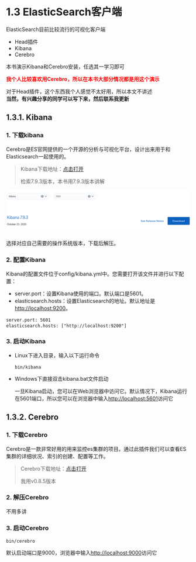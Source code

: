 # 1.3 ElasticSearch客户端

ElasticSearch目前比较流行的可视化客户端

- Head插件
- Kibana
- Cerebro

本书演示Kibana和Cerebro安装，任选其一学习即可  

<font color="red">**我个人比较喜欢用Cerebro，所以在本书大部分情况都是用这个演示**</font>

对于Head插件，这个东西我个人感觉不太好用，所以本文不讲述  
**当然，有兴趣分享的同学可以写下来，然后联系我更新**

## 1.3.1. Kibana

### 1. 下载kibana
Cerebro是ES官网提供的一个开源的分析与可视化平台，设计出来用于和Elasticsearch一起使用的。

> Kibana下载地址：[点击打开](https://www.elastic.co/cn/downloads/past-releases#kibana)
>
> 检索7.9.3版本，本书用7.9.3版本讲解

![图1-5](../imgs/1-5.png)

选择对应自己需要的操作系统版本，下载后解压。

### 2. 配置Kibana

Kibana的配置文件位于config/kibana.yml中。您需要打开该文件并进行以下配置：

- server.port：设置Kibana使用的端口。默认端口是5601。
- elasticsearch.hosts：设置Elasticsearch的地址。默认地址是[http://localhost:9200](http://localhost:9200)。

```shell
server.port: 5601
elasticsearch.hosts: ["http://localhost:9200"]
```

### 3. 启动Kibana

- Linux下进入目录，输入以下运行命令

  ```shell
  bin/kibana
  ```

- Windows下直接双击kibana.bat文件启动

  一旦Kibana启动，您可以在Web浏览器中访问它。默认情况下，Kibana运行在5601端口，所以您可以在浏览器中输入[http://localhost:5601](http://localhost:5601)访问它

## 1.3.2. Cerebro

### 1. 下载Cerebro
Cerebro是一款非常好用的用来监控es集群的项目。通过此插件我们可以查看ES集群的详细状况、索引的创建、配置等工作。

> Cerebro下载地址：[点击打开](https://github.com/lmenezes/cerebro/releases)
>
> 我用v0.8.5版本
### 2. 解压Cerebro
不用多讲
### 3. 启动Cerebro
```shell
bin/cerebro
```
默认启动端口是9000，浏览器中输入[http://localhost:9000](http://localhost:9000)访问它
